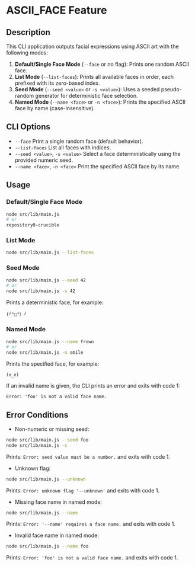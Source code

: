 # ASCII_FACE Feature

## Description

This CLI application outputs facial expressions using ASCII art with the following modes:

1. **Default/Single Face Mode** (`--face` or no flag): Prints one random ASCII face.
2. **List Mode** (`--list-faces`): Prints all available faces in order, each prefixed with its zero-based index.
3. **Seed Mode** (`--seed <value>` or `-s <value>`): Uses a seeded pseudo-random generator for deterministic face selection.
4. **Named Mode** (`--name <face>` or `-n <face>`): Prints the specified ASCII face by name (case-insensitive).

## CLI Options

- `--face`             Print a single random face (default behavior).
- `--list-faces`       List all faces with indices.
- `--seed <value>`, `-s <value>`     Select a face deterministically using the provided numeric seed.
- `--name <face>`, `-n <face>`       Print the specified ASCII face by its name.

## Usage

### Default/Single Face Mode

```bash
node src/lib/main.js
# or
repository0-crucible
```

### List Mode

```bash
node src/lib/main.js --list-faces
```

### Seed Mode

```bash
node src/lib/main.js --seed 42
# or
node src/lib/main.js -s 42
```

Prints a deterministic face, for example:
```
(╯°□°）╯
```

### Named Mode

```bash
node src/lib/main.js --name frown
# or
node src/lib/main.js -n smile
```

Prints the specified face, for example:
```
(ಠ_ಠ)
```

If an invalid name is given, the CLI prints an error and exits with code 1:
```
Error: 'foo' is not a valid face name.
```

## Error Conditions

- Non-numeric or missing seed:
```bash
node src/lib/main.js --seed foo
node src/lib/main.js -s 
```
Prints: `Error: seed value must be a number.` and exits with code 1.

- Unknown flag:
```bash
node src/lib/main.js --unknown
```
Prints: `Error: unknown flag '--unknown'` and exits with code 1.

- Missing face name in named mode:
```bash
node src/lib/main.js --name
```
Prints: `Error: '--name' requires a face name.` and exits with code 1.

- Invalid face name in named mode:
```bash
node src/lib/main.js --name foo
```
Prints: `Error: 'foo' is not a valid face name.` and exits with code 1.

